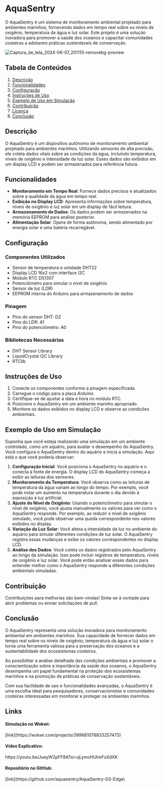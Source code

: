 # AquaSentry

O AquaSentry é um sistema de monitoramento ambiental projetado para ambientes marinhos, fornecendo dados em tempo real sobre os níveis de oxigênio, temperatura da água e luz solar. Este projeto é uma solução inovadora para promover a saúde dos oceanos e capacitar comunidades costeiras a adotarem práticas sustentáveis de conservação.

![Captura_de_tela_2024-06-07_201113-removebg-preview](https://github.com/aquasentry/AquaSentry-GS-Edge/assets/91989307/a5c46d73-2448-4992-8819-0f371145d2fa)

## Tabela de Conteúdos

1. [Descrição](#descrição)
2. [Funcionalidades](#funcionalidades)
3. [Configuração](#configuração)
4. [Instruções de Uso](#instruções-de-uso)
5. [Exemplo de Uso em Simulação](#exemplo-de-uso-em-simulação)
6. [Contribuição](#contribuição)
7. [Licença](#licença)
8. [Conclusão](#conclusão)

## Descrição

O AquaSentry é um dispositivo autônomo de monitoramento ambiental projetado para ambientes marinhos. Utilizando sensores de alta precisão, ele coleta dados vitais sobre as condições da água, incluindo temperatura, níveis de oxigênio e intensidade da luz solar. Esses dados são exibidos em um display LCD e podem ser armazenados para referência futura.

## Funcionalidades

- **Monitoramento em Tempo Real**: Fornece dados precisos e atualizados sobre a qualidade da água em tempo real.
- **Exibição no Display LCD**: Apresenta informações sobre temperatura, níveis de oxigênio e luz solar em um display de fácil leitura.
- **Armazenamento de Dados**: Os dados podem ser armazenados na memória EEPROM para análise posterior.
- **Alimentação Solar**: Opera de forma autônoma, sendo alimentado por energia solar e uma bateria recarregável.

## Configuração

### Componentes Utilizados

- Sensor de temperatura e umidade DHT22
- Display LCD 16x2 com interface I2C
- Módulo RTC DS1307
- Potenciômetro para simular o nível de oxigênio
- Sensor de luz (LDR)
- EEPROM interna do Arduino para armazenamento de dados

### Pinagem

- Pino do sensor DHT: D2
- Pino do LDR: A1
- Pino do potenciômetro: A0

### Bibliotecas Necessárias

- DHT Sensor Library
- LiquidCrystal I2C Library
- RTClib

## Instruções de Uso

1. Conecte os componentes conforme a pinagem especificada.
2. Carregue o código para a placa Arduino.
3. Certifique-se de ajustar a data e hora no módulo RTC.
4. Posicione o AquaSentry em um ambiente marinho apropriado.
5. Monitore os dados exibidos no display LCD e observe as condições ambientais.

## Exemplo de Uso em Simulação

Suponha que você esteja realizando uma simulação em um ambiente controlado, como um aquário, para avaliar o desempenho do AquaSentry. Você configura o AquaSentry dentro do aquário e inicia a simulação. Aqui está o que você poderia observar:

1. **Configuração Inicial**: Você posiciona o AquaSentry no aquário e o conecta à fonte de energia. O display LCD do AquaSentry começa a exibir as leituras dos sensores.
2. **Monitoramento da Temperatura**: Você observa como as leituras de temperatura da água variam ao longo do tempo. Por exemplo, você pode notar um aumento na temperatura durante o dia devido à exposição à luz artificial.
3. **Ajuste do Nível de Oxigênio**: Usando o potenciômetro para simular o nível de oxigênio, você ajusta manualmente os valores para ver como o AquaSentry responde. Por exemplo, ao reduzir o nível de oxigênio simulado, você pode observar uma queda correspondente nos valores exibidos no display.
4. **Variação da Luz Solar**: Você altera a intensidade da luz no ambiente do aquário para simular diferentes condições de luz solar. O AquaSentry registra essas mudanças e exibe os valores correspondentes no display LCD.
5. **Análise dos Dados**: Você coleta os dados registrados pelo AquaSentry ao longo da simulação. Isso pode incluir registros de temperatura, níveis de oxigênio e luz solar. Você pode então analisar esses dados para entender melhor como o AquaSentry responde a diferentes condições ambientais simuladas.

## Contribuição

Contribuições para melhorias são bem-vindas! Sinta-se à vontade para abrir problemas ou enviar solicitações de pull.

## Conclusão

O AquaSentry representa uma solução inovadora para monitoramento ambiental em ambientes marinhos. Sua capacidade de fornecer dados em tempo real sobre os níveis de oxigênio, temperatura da água e luz solar o torna uma ferramenta valiosa para a preservação dos oceanos e a sustentabilidade dos ecossistemas costeiros.

Ao possibilitar a análise detalhada das condições ambientais e promover a conscientização sobre a importância da saúde dos oceanos, o AquaSentry desempenha um papel fundamental na proteção dos ecossistemas marinhos e na promoção de práticas de conservação sustentáveis.

Com sua facilidade de uso e funcionalidades avançadas, o AquaSentry é uma escolha ideal para pesquisadores, conservacionistas e comunidades costeiras interessadas em monitorar e proteger os ambientes marinhos.

## Links
<h4>Simulação no Wokwi:</h4>
[link](https://wokwi.com/projects/399681078833257473)
<h4>Vídeo Explicativo:</h4>
https://youtu.be/JueyW2pFF8A?si=qLymoHUlreFsXdXK
<h4>Repositório no GitHub:</h4>
[link](https://github.com/aquasentry/AquaSentry-GS-Edge)
